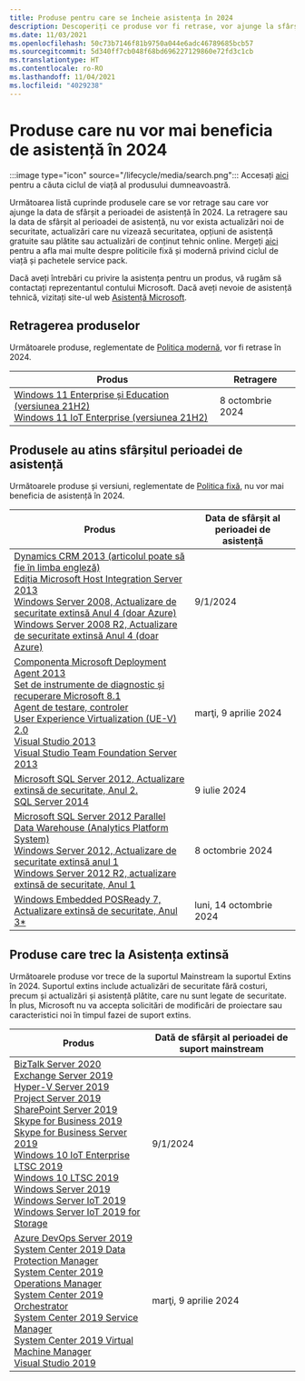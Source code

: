 ```yaml
---
title: Produse pentru care se încheie asistența în 2024
description: Descoperiți ce produse vor fi retrase, vor ajunge la sfârșitul perioadei de asistență sau vor trece de la suportul mainstream la suportul extins în 2024.
ms.date: 11/03/2021
ms.openlocfilehash: 50c73b7146f81b9750a044e6adc46789685bcb57
ms.sourcegitcommit: 5d340ff7cb048f68bd696227129860e72fd3c1cb
ms.translationtype: HT
ms.contentlocale: ro-RO
ms.lasthandoff: 11/04/2021
ms.locfileid: "4029238"
---
```

# <a name="products-ending-support-in-2024"></a>Produse care nu vor mai beneficia de asistență în 2024

:::image type="icon" source="/lifecycle/media/search.png":::
Accesați [aici](/lifecycle/products/) pentru a căuta ciclul de viață al produsului dumneavoastră.

Următoarea listă cuprinde produsele care se vor retrage sau care vor ajunge la data de sfârșit a perioadei de asistență în 2024. La retragere sau la data de sfârșit al perioadei de asistență, nu vor exista actualizări noi de securitate, actualizări care nu vizează securitatea, opțiuni de asistență gratuite sau plătite sau actualizări de conținut tehnic online. Mergeți [aici](/lifecycle/overview/product-end-of-support-overview) pentru a afla mai multe despre politicile fixă și modernă privind ciclul de viață și pachetele service pack.

Dacă aveți întrebări cu privire la asistența pentru un produs, vă rugăm să contactați reprezentantul contului Microsoft. Dacă aveți nevoie de asistență tehnică, vizitați site-ul web [Asistență Microsoft](https://support.microsoft.com/contactus/?ws=support).

## <a name="product-retirements"></a>Retragerea produselor

Următoarele produse, reglementate de [Politica modernă](/lifecycle/policies/modern), vor fi retrase în 2024.

| Produs | Retragere |
| --- | --- |
| [Windows 11 Enterprise și Education (versiunea 21H2)](/lifecycle/products/windows-11-enterprise-and-education-version-21h2?branch=live)<br>[Windows 11 IoT Enterprise (versiunea 21H2)](/lifecycle/products/windows-11-iot-enterprise-version-21h2?branch=live)<br> | 8 octombrie 2024 |




## <a name="products-reaching-end-of-support"></a>Produsele au atins sfârșitul perioadei de asistență

Următoarele produse și versiuni, reglementate de [Politica fixă](/lifecycle/policies/fixed), nu vor mai beneficia de asistență în 2024.

| Produs | Data de sfârșit al perioadei de asistență |
| --- | --- |
| [Dynamics CRM 2013 (articolul poate să fie în limba engleză)](/lifecycle/products/dynamics-crm-2013?branch=live)<br>[Ediția Microsoft Host Integration Server 2013](/lifecycle/products/microsoft-host-integration-server-2013?branch=live)<br>[Windows Server 2008, Actualizare de securitate extinsă Anul 4 (doar Azure)](/lifecycle/products/windows-server-2008?branch=live)<br>[Windows Server 2008 R2, Actualizare de securitate extinsă Anul 4 (doar Azure)](/lifecycle/products/windows-server-2008-r2?branch=live)<br> | 9/1/2024 |
| [Componenta Microsoft Deployment Agent 2013](/lifecycle/products/microsoft-deployment-agent-2013?branch=live)<br>[Set de instrumente de diagnostic și recuperare Microsoft 8.1](/lifecycle/products/microsoft-diagnostics-and-recovery-toolset-81?branch=live)<br>[Agent de testare, controler](/lifecycle/products/test-agent-controller?branch=live)<br>[User Experience Virtualization (UE-V) 2.0](/lifecycle/products/user-experience-virtualization-uev-20?branch=live)<br>[Visual Studio 2013](/lifecycle/products/visual-studio-2013?branch=live)<br>[Visual Studio Team Foundation Server 2013](/lifecycle/products/visual-studio-team-foundation-server-2013?branch=live)<br> | marţi, 9 aprilie 2024 |
| [Microsoft SQL Server 2012, Actualizare extinsă de securitate, Anul 2.](/lifecycle/products/microsoft-sql-server-2012?branch=live)<br>[SQL Server 2014](/lifecycle/products/sql-server-2014?branch=live)<br> | 9 iulie 2024 |
| [Microsoft SQL Server 2012 Parallel Data Warehouse (Analytics Platform System)](/lifecycle/products/microsoft-sql-server-2012-parallel-data-warehouse-analytics-platform-system?branch=live)<br>[Windows Server 2012, Actualizare de securitate extinsă anul 1](/lifecycle/products/windows-server-2012?branch=live)<br>[Windows Server 2012 R2, actualizare extinsă de securitate, Anul 1](/lifecycle/products/windows-server-2012-r2?branch=live)<br> | 8 octombrie 2024 |
| [Windows Embedded POSReady 7, Actualizare extinsă de securitate, Anul 3*](/lifecycle/products/windows-embedded-posready-7?branch=live)<br> | luni, 14 octombrie 2024 |


## <a name="products-moving-to-extended-support"></a>Produse care trec la Asistența extinsă

Următoarele produse vor trece de la suportul Mainstream la suportul Extins în 2024. Suportul extins include actualizări de securitate fără costuri, precum și actualizări și asistență plătite, care nu sunt legate de securitate. În plus, Microsoft nu va accepta solicitări de modificări de proiectare sau caracteristici noi în timpul fazei de suport extins.

| Produs | Dată de sfârșit al perioadei de suport mainstream |
| --- | --- |
| [BizTalk Server 2020](/lifecycle/products/biztalk-server-2020?branch=live)<br>[Exchange Server 2019](/lifecycle/products/exchange-server-2019?branch=live)<br>[Hyper-V Server 2019](/lifecycle/products/hyperv-server-2019?branch=live)<br>[Project Server 2019](/lifecycle/products/project-server-2019?branch=live)<br>[SharePoint Server 2019](/lifecycle/products/sharepoint-server-2019?branch=live)<br>[Skype for Business 2019](/lifecycle/products/skype-for-business-2019?branch=live)<br>[Skype for Business Server 2019](/lifecycle/products/skype-for-business-server-2019?branch=live)<br>[Windows 10 IoT Enterprise LTSC 2019](/lifecycle/products/windows-10-iot-enterprise-ltsc-2019?branch=live)<br>[Windows 10 LTSC 2019](/lifecycle/products/windows-10-ltsc-2019?branch=live)<br>[Windows Server 2019](/lifecycle/products/windows-server-2019?branch=live)<br>[Windows Server IoT 2019](/lifecycle/products/windows-server-iot-2019?branch=live)<br>[Windows Server IoT 2019 for Storage](/lifecycle/products/windows-server-iot-2019-for-storage?branch=live)<br> | 9/1/2024 |
| [Azure DevOps Server 2019](/lifecycle/products/azure-devops-server-2019?branch=live)<br>[System Center 2019 Data Protection Manager](/lifecycle/products/system-center-2019-data-protection-manager?branch=live)<br>[System Center 2019 Operations Manager](/lifecycle/products/system-center-2019-operations-manager?branch=live)<br>[System Center 2019 Orchestrator](/lifecycle/products/system-center-2019-orchestrator?branch=live)<br>[System Center 2019 Service Manager](/lifecycle/products/system-center-2019-service-manager?branch=live)<br>[System Center 2019 Virtual Machine Manager](/lifecycle/products/system-center-2019-virtual-machine-manager?branch=live)<br>[Visual Studio 2019](/lifecycle/products/visual-studio-2019?branch=live)<br> | marţi, 9 aprilie 2024 |
